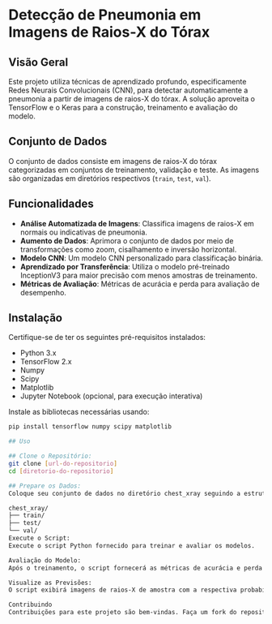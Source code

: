 # Detecção de Pneumonia em Imagens de Raios-X do Tórax

## Visão Geral
Este projeto utiliza técnicas de aprendizado profundo, especificamente Redes Neurais Convolucionais (CNN), para detectar automaticamente a pneumonia a partir de imagens de raios-X do tórax. A solução aproveita o TensorFlow e o Keras para a construção, treinamento e avaliação do modelo.

## Conjunto de Dados
O conjunto de dados consiste em imagens de raios-X do tórax categorizadas em conjuntos de treinamento, validação e teste. As imagens são organizadas em diretórios respectivos (`train`, `test`, `val`).

## Funcionalidades
- **Análise Automatizada de Imagens**: Classifica imagens de raios-X em normais ou indicativas de pneumonia.
- **Aumento de Dados**: Aprimora o conjunto de dados por meio de transformações como zoom, cisalhamento e inversão horizontal.
- **Modelo CNN**: Um modelo CNN personalizado para classificação binária.
- **Aprendizado por Transferência**: Utiliza o modelo pré-treinado InceptionV3 para maior precisão com menos amostras de treinamento.
- **Métricas de Avaliação**: Métricas de acurácia e perda para avaliação de desempenho.

## Instalação
Certifique-se de ter os seguintes pré-requisitos instalados:
- Python 3.x
- TensorFlow 2.x
- Numpy
- Scipy
- Matplotlib
- Jupyter Notebook (opcional, para execução interativa)

Instale as bibliotecas necessárias usando:
```bash
pip install tensorflow numpy scipy matplotlib

## Uso

## Clone o Repositório:
git clone [url-do-repositorio]
cd [diretorio-do-repositorio]

## Prepare os Dados:
Coloque seu conjunto de dados no diretório chest_xray seguindo a estrutura:

chest_xray/
├── train/
├── test/
└── val/
Execute o Script:
Execute o script Python fornecido para treinar e avaliar os modelos.

Avaliação do Modelo:
Após o treinamento, o script fornecerá as métricas de acurácia e perda para o modelo CNN personalizado e o modelo baseado no InceptionV3.

Visualize as Previsões:
O script exibirá imagens de raios-X de amostra com a respectiva probabilidade de pneumonia.

Contribuindo
Contribuições para este projeto são bem-vindas. Faça um fork do repositório e envie um pull request com suas alterações propostas.

